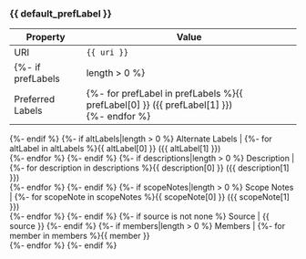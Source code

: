 ### {{ default_prefLabel }}
Property | Value
--- | ---
URI | `{{ uri }}`
{%- if prefLabels|length > 0 %}
Preferred Labels | {%- for prefLabel in prefLabels %}{{ prefLabel[0] }} ({{ prefLabel[1] }})<br />{%- endfor %}
{%- endif %}
{%- if altLabels|length > 0 %}
Alternate Labels | {%- for altLabel in altLabels %}{{ altLabel[0] }} ({{ altLabel[1] }})<br />{%- endfor %}
{%- endif %}
{%- if descriptions|length > 0 %}
Description | {%- for description in descriptions %}{{ description[0] }} ({{ description[1] }})<br />{%- endfor %}
{%- endif %}
{%- if scopeNotes|length > 0 %}
Scope Notes | {%- for scopeNote in scopeNotes %}{{ scopeNote[0] }} ({{ scopeNote[1] }})<br />{%- endfor %}
{%- endif %}
{%- if source is not none %}
Source | {{ source }}
{%- endif %}
{%- if members|length > 0 %}
Members | {%- for member in members %}{{ member }}<br />{%- endfor %}
{%- endif %}

